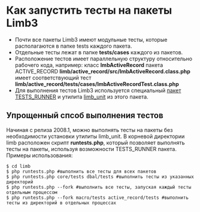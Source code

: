 # Как запустить тесты на пакеты Limb3

* Почти все пакеты Limb3 имеют модульные тесты, которые располагаются в папке tests каждого пакета.
* Отдельные тесты лежат в папке **tests/cases** каждого из пакетов.
* Расположение тестов имеет параллельную структуру относительно рабочего кода, например: класс **lmbActiveRecord** пакета ACTIVE_RECORD **limb/active_record/src/lmbActiveRecord.class.php** имеет соответствующий тест **limb/active_record/tests/cases/lmbActiveRecordTest.class.php**
* Для выполнения тестов Limb3 используется специальный [пакет TESTS_RUNNER](../../tests_runner/docs/ru/tests_runner.md) и утилита [limb_unit](../../tests_runner/docs/ru/tests_runner/limb_unit.md) из этого пакета.

## Упрощенный спсоб выполнения тестов
Начиная с релиза 2008.1, можно выполнять тесты на пакеты без необходимости установки утилиты limb_unit. В корневой директории limb расположен скрипт **runtests.php**, который позволяет выполнять тесты на пакеты, используя возможности TESTS_RUNNER пакета. Примеры использования:

    $ cd limb
    $ php runtests.php #выполнить все тесты для всех пакетов
    $ php runtests.php core/tests dbal/tests #выполнить тесты из указанных директорий
    $ php runtests.php --fork #выполнить все тесты, запуская каждый тесты отдельным процессом
    $ php runtests.php --fork macro/tests active_record/tests #выполнить тесты из директорий в отдельных процессах
